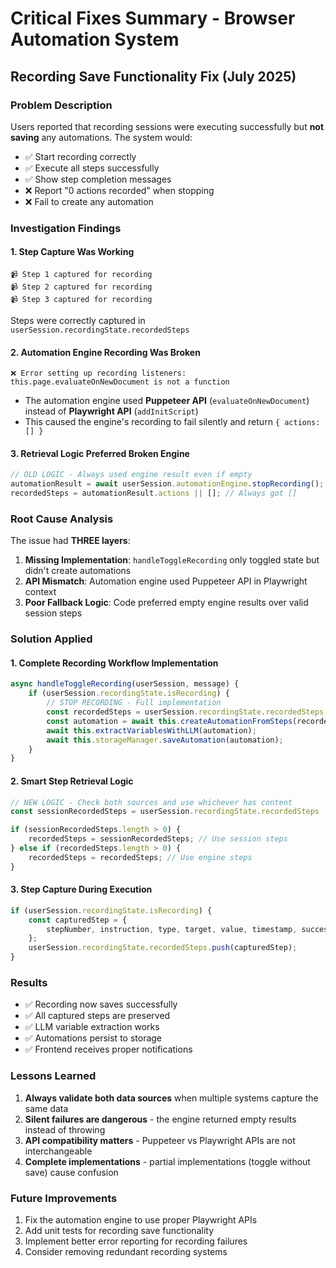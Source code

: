 # Critical Fixes Summary - Browser Automation System

## Recording Save Functionality Fix (July 2025)

### Problem Description
Users reported that recording sessions were executing successfully but **not saving** any automations. The system would:
- ✅ Start recording correctly
- ✅ Execute all steps successfully  
- ✅ Show step completion messages
- ❌ Report "0 actions recorded" when stopping
- ❌ Fail to create any automation

### Investigation Findings

#### 1. **Step Capture Was Working**
```
📹 Step 1 captured for recording
📹 Step 2 captured for recording  
📹 Step 3 captured for recording
```
Steps were correctly captured in `userSession.recordingState.recordedSteps`

#### 2. **Automation Engine Recording Was Broken**
```
❌ Error setting up recording listeners: this.page.evaluateOnNewDocument is not a function
```
- The automation engine used **Puppeteer API** (`evaluateOnNewDocument`) instead of **Playwright API** (`addInitScript`)
- This caused the engine's recording to fail silently and return `{ actions: [] }`

#### 3. **Retrieval Logic Preferred Broken Engine**
```javascript
// OLD LOGIC - Always used engine result even if empty
automationResult = await userSession.automationEngine.stopRecording();
recordedSteps = automationResult.actions || []; // Always got []
```

### Root Cause Analysis

The issue had **THREE layers**:

1. **Missing Implementation**: `handleToggleRecording` only toggled state but didn't create automations
2. **API Mismatch**: Automation engine used Puppeteer API in Playwright context  
3. **Poor Fallback Logic**: Code preferred empty engine results over valid session steps

### Solution Applied

#### 1. **Complete Recording Workflow Implementation**
```javascript
async handleToggleRecording(userSession, message) {
    if (userSession.recordingState.isRecording) {
        // STOP RECORDING - Full implementation
        const recordedSteps = userSession.recordingState.recordedSteps;
        const automation = await this.createAutomationFromSteps(recordedSteps);
        await this.extractVariablesWithLLM(automation);
        await this.storageManager.saveAutomation(automation);
    }
}
```

#### 2. **Smart Step Retrieval Logic**
```javascript
// NEW LOGIC - Check both sources and use whichever has content
const sessionRecordedSteps = userSession.recordingState.recordedSteps || [];

if (sessionRecordedSteps.length > 0) {
    recordedSteps = sessionRecordedSteps; // Use session steps
} else if (recordedSteps.length > 0) {
    recordedSteps = recordedSteps; // Use engine steps
}
```

#### 3. **Step Capture During Execution**
```javascript
if (userSession.recordingState.isRecording) {
    const capturedStep = {
        stepNumber, instruction, type, target, value, timestamp, success
    };
    userSession.recordingState.recordedSteps.push(capturedStep);
}
```

### Results
- ✅ Recording now saves successfully
- ✅ All captured steps are preserved
- ✅ LLM variable extraction works
- ✅ Automations persist to storage
- ✅ Frontend receives proper notifications

### Lessons Learned
1. **Always validate both data sources** when multiple systems capture the same data
2. **Silent failures are dangerous** - the engine returned empty results instead of throwing
3. **API compatibility matters** - Puppeteer vs Playwright APIs are not interchangeable
4. **Complete implementations** - partial implementations (toggle without save) cause confusion

### Future Improvements
1. Fix the automation engine to use proper Playwright APIs
2. Add unit tests for recording save functionality
3. Implement better error reporting for recording failures
4. Consider removing redundant recording systems 